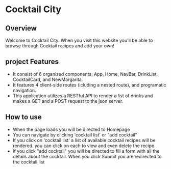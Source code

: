 # Cocktail City

## Overview

Welcome to Cocktail City. When you visit this website you'll be able to browse through Cocktail recipes and add your own!

## project Features

* It consist of 6 organized components; App, Home, NavBar, DrinkList, CocktailCard, and NewMargarita.
* It features 4 client-side routes (icluding a nested route), and programatic navigation.
* This application utilizes a RESTful API to render a list of drinks and makes a GET and a POST request to the json server.


## How to use

* When the page loads you will be directed to Homepage
* You can navigate by clicking 'cocktail list' or "add cocktail"
* If you click on 'cocktail list' a list of available cocktail recipes will be rendered. you can click on each to view and even delete the recipe.
* if you click "add cocktail" you will be directed to fill a form with all the details about the cocktail. When you click Submit you  are redirected to the cocktail list


